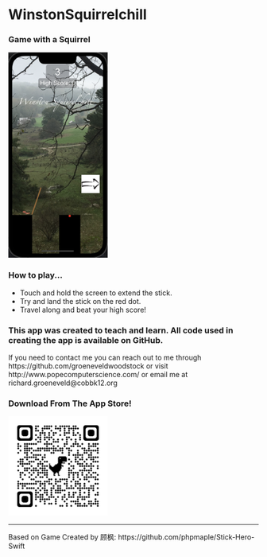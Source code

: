 # WinstonSquirrelchill
<h3>
Game with a Squirrel
</h3>
<img src="https://github.com/groeneveldwoodstock/WinstonSquirrelchill/blob/main/squirrelchill.png" alt="Screen Shot" style="width:200px;">
<h3>
How to play... 
</h3>
<ul>
  <li>Touch and hold the screen to extend the stick.</li>
  <li>Try and land the stick on the red dot.</li>
  <li>Travel along and beat your high score!</li>
</ul>

<h3>
This app was created to teach and learn. All code used in creating the app is available on GitHub.
</h3>
<p>If you need to contact me you can reach out to me through https://github.com/groeneveldwoodstock or visit http://www.popecomputerscience.com/ or email me at richard.groeneveld@cobbk12.org 
</p>
<h3>Download From The App Store!</h3>
<img src="https://github.com/groeneveldwoodstock/WinstonSquirrelchill/blob/main/qrcode_apps.apple.com.png" alt="Screen Shot" style="width:200px;">
<hr>
<p>
Based on Game Created by 顾枫: 
https://github.com/phpmaple/Stick-Hero-Swift
</p>
  </body>
